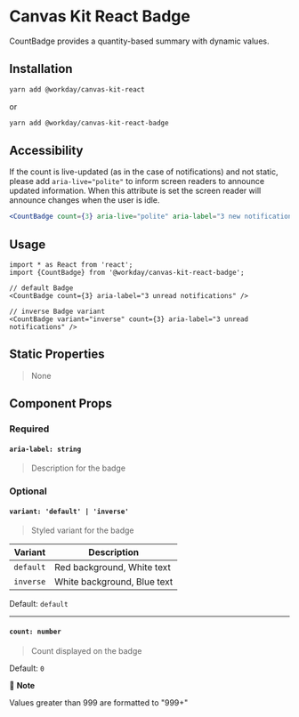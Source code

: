 # Canvas Kit React Badge

CountBadge provides a quantity-based summary with dynamic values.

## Installation

```sh
yarn add @workday/canvas-kit-react
```

or

```sh
yarn add @workday/canvas-kit-react-badge
```

## Accessibility

If the count is live-updated (as in the case of notifications) and not static, please add
`aria-live="polite"` to inform screen readers to announce updated information. When this attribute
is set the screen reader will announce changes when the user is idle.

```jsx
<CountBadge count={3} aria-live="polite" aria-label="3 new notifications" />
```

## Usage

```tsx
import * as React from 'react';
import {CountBadge} from '@workday/canvas-kit-react-badge';

// default Badge
<CountBadge count={3} aria-label="3 unread notifications" />

// inverse Badge variant
<CountBadge variant="inverse" count={3} aria-label="3 unread notifications" />

```

## Static Properties

> None

## Component Props

### Required

#### `aria-label: string`

> Description for the badge

### Optional

#### `variant: 'default' | 'inverse'`

> Styled variant for the badge

| Variant   | Description                 |
| --------- | --------------------------- |
| `default` | Red background, White text  |
| `inverse` | White background, Blue text |

Default: `default`

---

#### `count: number`

> Count displayed on the badge

Default: `0`

📝 **Note**

Values greater than 999 are formatted to "999+"
